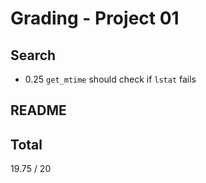 Grading - Project 01
====================

Search
------

- 0.25  `get_mtime` should check if `lstat` fails

README
------

Total
-----

19.75 / 20
